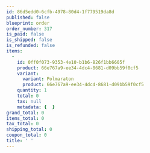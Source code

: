 ```yaml
---
id: 86d5edd0-6cfb-4978-80d4-1f779519da8d
published: false
blueprint: order
order_number: 317
is_paid: false
is_shipped: false
is_refunded: false
items:
  -
    id: 0ff0f073-9353-4e10-b1b6-826f1bb6605f
    product: 66e767a9-ee34-4dc4-8681-d09bb59f0cf5
    variant:
      variant: Polmaraton
      product: 66e767a9-ee34-4dc4-8681-d09bb59f0cf5
    quantity: 1
    total: 0
    tax: null
    metadata: {  }
grand_total: 0
items_total: 0
tax_total: 0
shipping_total: 0
coupon_total: 0
title: ' '
---
```

